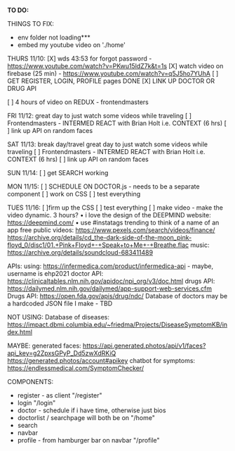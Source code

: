 **TO DO:**

THINGS TO FIX:
- env folder not loading***
- embed my youtube video on './home'

THURS 11/10:
[X] wds 43:53 for forgot password - https://www.youtube.com/watch?v=PKwu15ldZ7k&t=1s
[X] watch video on firebase (25 min) - https://www.youtube.com/watch?v=q5J5ho7YUhA 
[ ] GET REGISTER, LOGIN, PROFILE pages DONE
[X] LINK UP DOCTOR OR DRUG API 

[ ] 4 hours of video on REDUX - frontendmasters


FRI 11/12: great day to just watch some videos while traveling
[ ] Frontendmasters - INTERMED REACT with Brian Holt i.e. CONTEXT (6 hrs)
[ ] link up API on random faces

SAT 11/13: 
break day/travel
great day to just watch some videos while traveling
[ ] Frontendmasters - INTERMED REACT with Brian Holt i.e. CONTEXT (6 hrs)
[ ] link up API on random faces

SUN 11/14: 
[ ] get SEARCH working

MON 11/15: 
[ ] SCHEDULE ON DOCTOR.js - needs to be a separate component
[ ] work on CSS 
[ ] test everything 

TUES 11/16:
[ ]firm up the CSS
[ ] test everything 
[ ] make video - make the video dynamic. 3 hours?
•	i love the design of the DEEPMIND website: https://deepmind.com/ 
•	use #instatags trending to think of a name of an app
free public videos: https://www.pexels.com/search/videos/finance/ 
https://archive.org/details/cd_the-dark-side-of-the-moon_pink-floyd_0/disc1/01.+Pink+Floyd+-+Speak+to+Me+-+Breathe.flac 
music: https://archive.org/details/soundcloud-683411489


APIs:
using: 
https://infermedica.com/product/infermedica-api - maybe, username is ehp2021
doctor API: https://clinicaltables.nlm.nih.gov/apidoc/npi_org/v3/doc.html 
drugs API: https://dailymed.nlm.nih.gov/dailymed/app-support-web-services.cfm 
Drugs API: https://open.fda.gov/apis/drug/ndc/
Database of doctors may be a hardcoded JSON file I make - TBD

NOT USING:
Database of diseases: https://impact.dbmi.columbia.edu/~friedma/Projects/DiseaseSymptomKB/index.html

MAYBE:
generated faces: https://api.generated.photos/api/v1/faces?api_key=g2ZpxsGPyP_Dd5zwXdRKiQ 
https://generated.photos/account#apikey 
chatbot for symptoms: https://endlessmedical.com/SymptomChecker/ 

COMPONENTS:
- register - as client "/register"
- login "/login"
- doctor - schedule if i have time, otherwise just bios
- doctorlist / searchpage will both be on "/home"
- search
- navbar  
- profile - from hamburger bar on navbar "/profile"